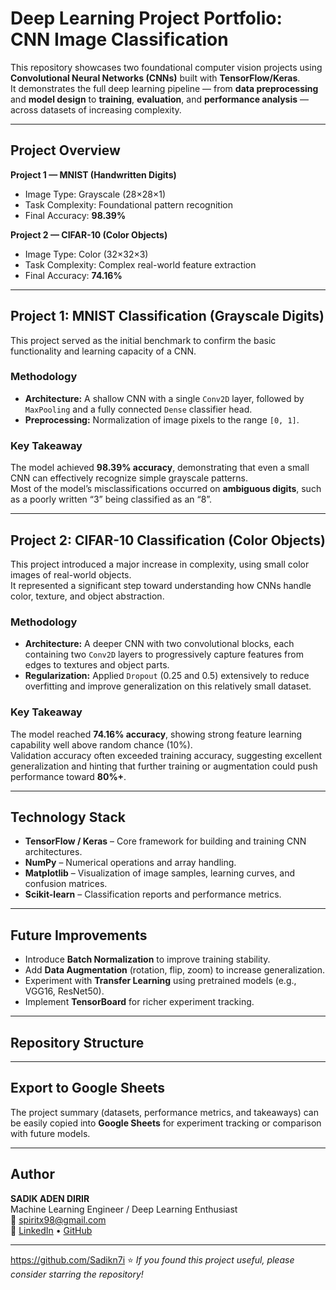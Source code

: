 #  Deep Learning Project Portfolio: CNN Image Classification

This repository showcases two foundational computer vision projects using **Convolutional Neural Networks (CNNs)** built with **TensorFlow/Keras**.  
It demonstrates the full deep learning pipeline — from **data preprocessing** and **model design** to **training**, **evaluation**, and **performance analysis** — across datasets of increasing complexity.

---

## Project Overview

**Project 1 — MNIST (Handwritten Digits)**  
- Image Type: Grayscale (28×28×1)  
- Task Complexity: Foundational pattern recognition  
- Final Accuracy: **98.39%**

**Project 2 — CIFAR-10 (Color Objects)**  
- Image Type: Color (32×32×3)  
- Task Complexity: Complex real-world feature extraction  
- Final Accuracy: **74.16%**

---

##  Project 1: MNIST Classification (Grayscale Digits)

This project served as the initial benchmark to confirm the basic functionality and learning capacity of a CNN.

###  Methodology
- **Architecture:** A shallow CNN with a single `Conv2D` layer, followed by `MaxPooling` and a fully connected `Dense` classifier head.  
- **Preprocessing:** Normalization of image pixels to the range `[0, 1]`.  

### Key Takeaway
The model achieved **98.39% accuracy**, demonstrating that even a small CNN can effectively recognize simple grayscale patterns.  
Most of the model’s misclassifications occurred on **ambiguous digits**, such as a poorly written “3” being classified as an “8”.

---

##  Project 2: CIFAR-10 Classification (Color Objects)

This project introduced a major increase in complexity, using small color images of real-world objects.  
It represented a significant step toward understanding how CNNs handle color, texture, and object abstraction.

### Methodology
- **Architecture:** A deeper CNN with two convolutional blocks, each containing two `Conv2D` layers to progressively capture features from edges to textures and object parts.  
- **Regularization:** Applied `Dropout` (0.25 and 0.5) extensively to reduce overfitting and improve generalization on this relatively small dataset.

### Key Takeaway
The model reached **74.16% accuracy**, showing strong feature learning capability well above random chance (10%).  
Validation accuracy often exceeded training accuracy, suggesting excellent generalization and hinting that further training or augmentation could push performance toward **80%+**.

---

## Technology Stack

- **TensorFlow / Keras** – Core framework for building and training CNN architectures.  
- **NumPy** – Numerical operations and array handling.  
- **Matplotlib** – Visualization of image samples, learning curves, and confusion matrices.  
- **Scikit-learn** – Classification reports and performance metrics.

---

## Future Improvements

- Introduce **Batch Normalization** to improve training stability.  
- Add **Data Augmentation** (rotation, flip, zoom) to increase generalization.  
- Experiment with **Transfer Learning** using pretrained models (e.g., VGG16, ResNet50).  
- Implement **TensorBoard** for richer experiment tracking.

---

## Repository Structure



---

## Export to Google Sheets

The project summary (datasets, performance metrics, and takeaways) can be easily copied into **Google Sheets** for experiment tracking or comparison with future models.

---

## Author

**SADIK ADEN DIRIR**  
Machine Learning Engineer / Deep Learning Enthusiast  
📧 spiritx98@gmail.com  
🔗 [LinkedIn](https://www.linkedin.com/in/sadik-aden-a24440385/) • [GitHub](https://github.com/Sadikn7i)


---
https://github.com/Sadikn7i
⭐ *If you found this project useful, please consider starring the repository!*
